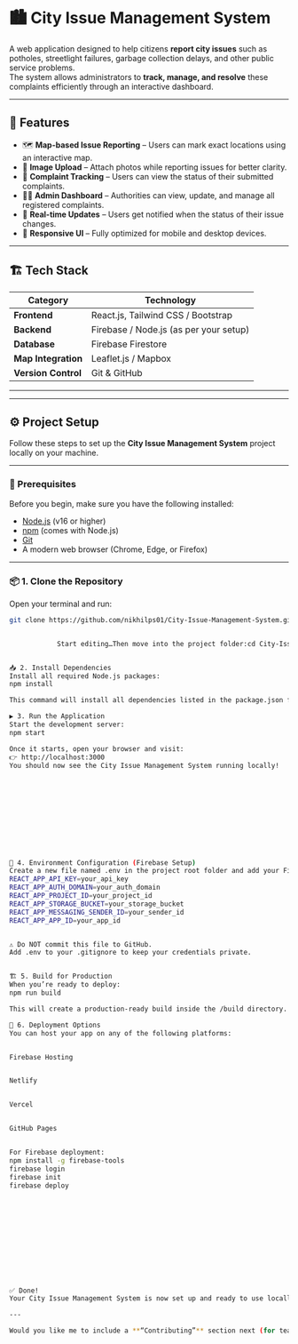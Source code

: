
# 🏙️ City Issue Management System

A web application designed to help citizens **report city issues** such as potholes, streetlight failures, garbage collection delays, and other public service problems.  
The system allows administrators to **track, manage, and resolve** these complaints efficiently through an interactive dashboard.

---

## 🚀 Features

- 🗺️ **Map-based Issue Reporting** – Users can mark exact locations using an interactive map.  
- 📸 **Image Upload** – Attach photos while reporting issues for better clarity.  
- 📄 **Complaint Tracking** – Users can view the status of their submitted complaints.  
- 🧑‍💼 **Admin Dashboard** – Authorities can view, update, and manage all registered complaints.  
- 🔔 **Real-time Updates** – Users get notified when the status of their issue changes.  
- 🧭 **Responsive UI** – Fully optimized for mobile and desktop devices.  

---

## 🏗️ Tech Stack

| Category | Technology |
|-----------|-------------|
| **Frontend** | React.js, Tailwind CSS / Bootstrap |
| **Backend** | Firebase / Node.js (as per your setup) |
| **Database** | Firebase Firestore |
| **Map Integration** | Leaflet.js / Mapbox |
| **Version Control** | Git & GitHub |

---



---

## ⚙️ Project Setup

Follow these steps to set up the **City Issue Management System** project locally on your machine.

---

### 🧱 Prerequisites

Before you begin, make sure you have the following installed:

- [Node.js](https://nodejs.org/) (v16 or higher)
- [npm](https://www.npmjs.com/) (comes with Node.js)
- [Git](https://git-scm.com/)
- A modern web browser (Chrome, Edge, or Firefox)

---

### 📦 1. Clone the Repository

Open your terminal and run:

```bash
git clone https://github.com/nikhilps01/City-Issue-Management-System.git


            Start editing…Then move into the project folder:cd City-Issue-Management-System


📥 2. Install Dependencies
Install all required Node.js packages:
npm install

This command will install all dependencies listed in the package.json file.

▶️ 3. Run the Application
Start the development server:
npm start

Once it starts, open your browser and visit:
👉 http://localhost:3000
You should now see the City Issue Management System running locally!



          
            
          
        
  
        
    

🧠 4. Environment Configuration (Firebase Setup)
Create a new file named .env in the project root folder and add your Firebase configuration:
REACT_APP_API_KEY=your_api_key
REACT_APP_AUTH_DOMAIN=your_auth_domain
REACT_APP_PROJECT_ID=your_project_id
REACT_APP_STORAGE_BUCKET=your_storage_bucket
REACT_APP_MESSAGING_SENDER_ID=your_sender_id
REACT_APP_APP_ID=your_app_id


⚠️ Do NOT commit this file to GitHub.
Add .env to your .gitignore to keep your credentials private.


🏗️ 5. Build for Production
When you’re ready to deploy:
npm run build

This will create a production-ready build inside the /build directory.

🚀 6. Deployment Options
You can host your app on any of the following platforms:


Firebase Hosting


Netlify


Vercel


GitHub Pages


For Firebase deployment:
npm install -g firebase-tools
firebase login
firebase init
firebase deploy




          
            
          
        
  
        
    

✅ Done!
Your City Issue Management System is now set up and ready to use locally or deploy online 🚀

---

Would you like me to include a **“Contributing”** section next (for team members or 
